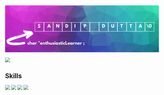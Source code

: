 ![Sandip Dutta Developer](https://raw.githubusercontent.com/Dutta-SD/Dutta-SD/main/Sandip_Dutta_Banner.png)

<!--LinkedIn Button-->
<a href = 'https://www.linkedin.com/in/sandip-dutta-111100/'>
    <img src='https://img.shields.io/badge/linkedin-%230077B5.svg?&style=for-the-badge&logo=linkedin&logoColor=white'/>                                                 
</a>

## Skills
<img src='https://img.shields.io/badge/python%20-%2314354C.svg?&style=for-the-badge&logo=python&logoColor=white'>  <!--Python Badge-->
<img src='https://img.shields.io/badge/c++%20-%2300599C.svg?&style=for-the-badge&logo=c%2B%2B&logoColor=white'>  <!-- Cpp Badge -->
<img src = 'https://img.shields.io/badge/c%20-%2300599C.svg?&style=for-the-badge&logo=c&logoColor=white'> <!--C Badge-->
<img src = 'https://img.shields.io/badge/r-%23276DC3.svg?&style=for-the-badge&logo=r&logoColor=white'> <!--R Badge-->
